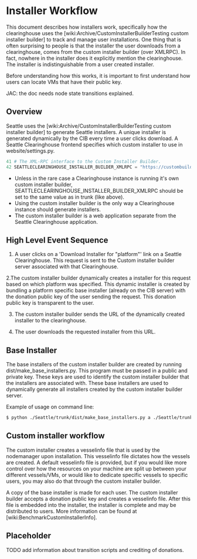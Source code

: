 # Installer Workflow

This document describes how installers work, specifically how the clearinghouse uses the [wiki:Archive/CustomInstallerBuilderTesting custom installer builder] to track and manage user installations.   One thing that is often surprising to people is that the installer the user downloads from a clearinghouse, comes from the custom installer builder (over XMLRPC).   In fact, nowhere in the installer does it explicitly mention the clearinghouse.   The installer is indistinguishable from a user created installer.

Before understanding how this works, it is important to first understand how users can locate VMs that have their public key.   

JAC: the doc needs node state transitions explained.


## Overview
Seattle uses the [wiki:Archive/CustomInstallerBuilderTesting custom installer builder] to generate Seattle installers.  A unique installer is generated dynamically by the CIB every time a user clicks download. A Seattle Clearinghouse frontend specifies which custom installer to use in website/settings.py.

```py
41 # The XML-RPC interface to the Custom Installer Builder.
42 SEATTLECLEARINGHOUSE_INSTALLER_BUILDER_XMLRPC = "https://custombuilder.poly.edu/custom_install/xmlrpc/"
```

 * Unless in the rare case a Clearinghouse instance is running it's own custom installer builder, SEATTLECLEARINGHOUSE_INSTALLER_BUILDER_XMLRPC should be set to the same value as in trunk (like above). 
 * Using the custom installer builder is the only way a Clearinghouse instance should generate installers.
 * The custom installer builder is a web application separate from the Seattle Clearinghouse application.  

## High Level Event Sequence
1. A user clicks on a 'Download Installer for "platform"' link on a Seattle Clearinghouse.
This request is sent to the Custom installer builder server associated with that Clearinghouse.

2.The custom installer builder dynamically creates a installer for this request based on which platform was specified.
This dynamic installer is created by bundling a platform specific base installer (already on the CIB server) with the donation public key of the user sending the request.  This donation public key is transparent to the user.    

3. The custom installer builder sends the URL of the dynamically created installer to the clearinghouse.

4. The user downloads the requested installer from this URL.


## Base Installer
The base installers of the custom installer builder are created by running dist/make_base_installers.py.  This program must be passed in a public and private key.  These keys are used to identify the custom installer builder that the installers are associated with.  These base installers are used to dynamically generate all installers created by the custom installer builder server.

Example of usage on command line:
```sh
$ python ./Seattle/trunk/dist/make_base_installers.py a ./Seattle/trunk/ user.publickey user.privatekey ./Installers/
```

## Custom installer workflow
The custom installer creates a vesselinfo file that is used by the nodemanager upon installation. This vesselinfo file dictates how the vessels are created. A default vesselinfo file is provided, but if you would like more control over how the resources on your machine are split up between your different vessels/VMs, or would like to dedicate specific vessels to specific users, you may also do that through the custom installer builder.

A copy of the base installer is made for each user. The custom installer builder accepts a donation public key and creates a vesselinfo file. After this file is embedded into the installer, the installer is complete and may be distributed to users.
More information can be found at [wiki:BenchmarkCustomInstallerInfo].

## Placeholder
TODO add information about transition scripts and crediting of donations.
